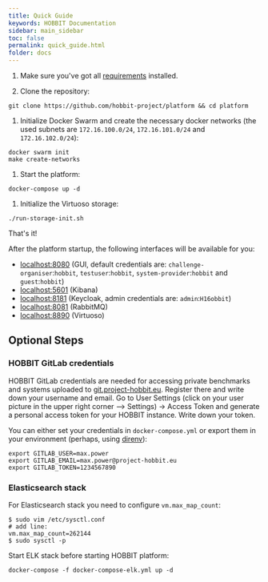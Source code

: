 ```yaml
---
title: Quick Guide
keywords: HOBBIT Documentation
sidebar: main_sidebar
toc: false
permalink: quick_guide.html
folder: docs
---
```


1. Make sure you've got all [requirements](/requirements.html) installed.

1. Clone the repository:
```
git clone https://github.com/hobbit-project/platform && cd platform
```

1. Initialize Docker Swarm and create the necessary docker networks (the used subnets are `172.16.100.0/24`, `172.16.101.0/24` and `172.16.102.0/24`):
```
docker swarm init
make create-networks
```

1. Start the platform:
```
docker-compose up -d 
```

1. Initialize the Virtuoso storage:
```
./run-storage-init.sh
```

That's it!

After the platform startup, the following interfaces will be available for you:
* [localhost:8080](http://localhost:8080/)
(GUI, default credentials are: `challenge-organiser`:`hobbit`,
`testuser`:`hobbit`, `system-provider`:`hobbit` and `guest`:`hobbit`)
* [localhost:5601](http://localhost:5601/)
(Kibana)
* [localhost:8181](http://localhost:8181/)
(Keycloak, admin credentials are: `admin`:`H16obbit`)
* [localhost:8081](http://localhost:8081/)
(RabbitMQ)
* [localhost:8890](http://localhost:8890/)
(Virtuoso)

## Optional Steps

### HOBBIT GitLab credentials

HOBBIT GitLab credentials are needed for accessing private benchmarks and systems
uploaded to [git.project-hobbit.eu](https://git.project-hobbit.eu).
Register there and write down your username and email.
Go to User Settings (click on your user picture in the upper right corner --> Settings) -> Access Token and generate a personal access token for your HOBBIT instance. Write down your token.

You can either set your credentials in `docker-compose.yml`
or export them in your environment (perhaps, using [direnv](https://direnv.net/)):
```
export GITLAB_USER=max.power
export GITLAB_EMAIL=max.power@project-hobbit.eu
export GITLAB_TOKEN=1234567890
```

### Elasticsearch stack

For Elasticsearch stack you need to configure `vm.max_map_count`:
```
$ sudo vim /etc/sysctl.conf
# add line:
vm.max_map_count=262144
$ sudo sysctl -p
```

Start ELK stack before starting HOBBIT platform:
```
docker-compose -f docker-compose-elk.yml up -d
```
